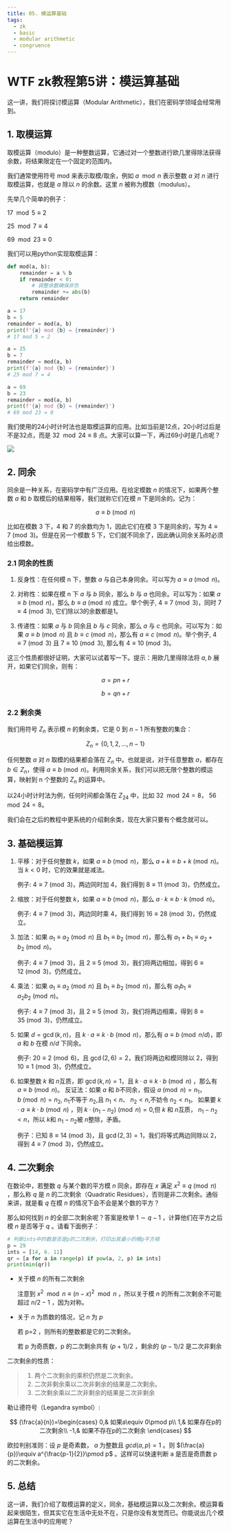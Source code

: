 ```yaml
---
title: 05. 模运算基础
tags:
  - zk
  - basic
  - modular arithmetic
  - congruence
---
```


# WTF zk教程第5讲：模运算基础

这一讲，我们将探讨模运算（Modular Arithmetic），我们在密码学领域会经常用到。

## 1. 取模运算

取模运算（modulo）是一种整数运算，它通过对一个整数进行欧几里得除法获得余数，将结果限定在一个固定的范围内。

我们通常使用符号 $\text{mod}$ 来表示取模/取余，例如 $a \mod n$ 表示整数 $a$ 对 $n$ 进行取模运算，也就是 $a$ 除以 $n$ 的余数。这里 $n$ 被称为模数（modulus）。

先举几个简单的例子：

$17 \mod 5 \equiv 2$

$25 \mod 7 \equiv 4$

$69 \mod 23 \equiv 0$

我们可以用python实现取模运算：

```python
def mod(a, b):
    remainder = a % b
    if remainder < 0:
        # 调整余数确保非负
        remainder += abs(b)
    return remainder

a = 17
b = 5
remainder = mod(a, b)
print(f'{a} mod {b} = {remainder}')
# 17 mod 5 = 2

a = 25
b = 7
remainder = mod(a, b)
print(f'{a} mod {b} = {remainder}')
# 25 mod 7 = 4

a = 69
b = 23
remainder = mod(a, b)
print(f'{a} mod {b} = {remainder}')
# 69 mod 23 = 0
```

我们使用的24小时计时法也是取模运算的应用。比如当前是12点，20小时过后是不是32点，而是 $32 \mod 24 \equiv 8$ 点。大家可以算一下，再过69小时是几点呢？

![](./img/5-1.png)

## 2. 同余

同余是一种关系，在密码学中有广泛应用。在给定模数 $n$ 的情况下，如果两个整数 $a$ 和 $b$ 取模后的结果相等，我们就称它们在模 $n$ 下是同余的。记为：

$$
a \equiv b \pmod{n}
$$

比如在模数 $3$ 下，4 和 7 的余数均为 1，因此它们在模 3 下是同余的，写为 $4 \equiv 7 \pmod{3}$。但是在另一个模数 $5$ 下，它们就不同余了，因此确认同余关系时必须给出模数。

### 2.1 同余的性质

1. 反身性：在任何模 n 下，整数 $a$ 与自己本身同余。可以写为 $a \equiv a \pmod{n}$。

2. 对称性：如果在模 n 下 $a$ 与 $b$ 同余，那么 $b$ 与 $a$ 也同余。可以写为：如果 $a \equiv b \pmod{n}$，那么 $b \equiv a \pmod{n}$ 成立。举个例子, $4 \equiv 7 \pmod{3}$，同时 $7 \equiv 4 \pmod{3}$, 它们除以3的余数都是1。

3. 传递性：如果 $a$ 与 $b$ 同余且 $b$ 与 $c$ 同余，那么 $a$ 与 $c$ 也同余。可以写为：如果 $a \equiv b \pmod{n}$ 且 $b \equiv c \pmod{n}$，那么有 $a \equiv c \pmod{n}$。举个例子, $4 \equiv 7 \pmod{3}$ 且 $7 \equiv 10 \pmod{3}$, 那么有 $4 \equiv 10 \pmod{3}$。

这三个性质都很好证明，大家可以试着写一下。提示：用欧几里得除法将 $a, b$ 展开，如果它们同余，则有：

$$
a=pn+r
$$

$$
b=qn+r
$$

### 2.2 剩余类

我们用符号 $Z_n$ 表示模 $n$ 的剩余类，它是 $0$ 到 $n-1$ 所有整数的集合：

$$
Z_n = \{0, 1, 2, \ldots, n-1\}
$$

任何整数 $a$ 对 $n$ 取模的结果都会落在 $Z_n$ 中。也就是说，对于任意整数 $a$，都存在 $b \in Z_n$，使得 $a \equiv b \pmod{n}$。利用同余关系，我们可以把无限个整数的模运算，映射到 n 个整数的 $Z_n$ 的运算中。

以24小时计时法为例，任何时间都会落在 $Z_{24}$ 中，比如 $32 \mod 24 = 8$， $56 \mod 24 = 8$。

我们会在之后的教程中更系统的介绍剩余类，现在大家只要有个概念就可以。

## 3. 基础模运算

1. 平移：对于任何整数 $k$，如果 $a \equiv b \pmod{n}$，那么 $a+k \equiv b+k \pmod{n}$。当 $k < 0$ 时，它的效果就是减法。

    例子: $4 \equiv 7 \pmod{3}$，两边同时加 4，我们得到 $8 \equiv 11 \pmod{3}$，仍然成立。

2. 缩放：对于任何整数 $k$，如果 $a \equiv b \pmod{n}$，那么 $a \cdot k \equiv b \cdot k \pmod{n}$。

    例子: $4 \equiv 7 \pmod{3}$，两边同时乘 4，我们得到 $16 \equiv 28 \pmod{3}$，仍然成立。

3. 加法：如果 $a_1 \equiv a_2 \pmod{n}$ 且 $b_1 \equiv b_2 \pmod{n}$，那么有 $a_1 + b_1 \equiv a_2 + b_2 \pmod{n}$。

    例子: $4 \equiv 7 \pmod{3}$，且 $2 \equiv 5 \pmod{3}$，我们将两边相加，得到 $6 \equiv 12 \pmod{3}$，仍然成立。

4. 乘法：如果 $a_1 \equiv a_2 \pmod{n}$ 且 $b_1 \equiv b_2 \pmod{n}$，那么有 $a_1 b_1 \equiv a_2  b_2 \pmod{n}$。

    例子: $4 \equiv 7 \pmod{3}$，且 $2 \equiv 5 \pmod{3}$，我们将两边相乘，得到 $8 \equiv 35 \pmod{3}$，仍然成立。

5. 如果 $d=\gcd(k,n)$，且 $k \cdot a \equiv k \cdot b \pmod{n}$，那么有 $a \equiv b \pmod{n/d}$，即 $a$ 和 $b$ 在模 $n/d$ 下同余。

    例子: $20 \equiv 2 \pmod{6}$，且 $\gcd(2, 6) = 2$，我们将两边和模同除以 $2$，得到 $10 \equiv 1 \pmod{3}$，仍然成立。


6. 如果整数 $k$ 和 $n$互质，即 $\gcd(k,n) = 1$，且 $k \cdot a \equiv k \cdot b \pmod{n}$ ，那么有 $a \equiv b \pmod{n}$。
   反证法：如果 $a$ 和 $b$不同余，假设 $a \pmod{n}=n_1$， $b \pmod{n}=n_2$, $n_1$不等于 $n_2$,且 $n_1 <n$、 $n_2 <n$,不妨令 $n_2 <n_1$。
   如果要 $k \cdot a \equiv k \cdot b \pmod{n}$ ，则 $k \cdot (n_1-n_2) \pmod{n}=0$,但 $k$ 和 $n$互质， $n_1-n_2<n$，所以 $k$和 $n_1-n_2$被 $n$整除，矛盾。

    例子：已知 $8 \equiv 14 \pmod{3}$，且 $\gcd(2, 3) = 1$，我们将等式两边同除以 $2$，得到 $4 \equiv 7 \pmod{3}$，仍然成立。

## 4. 二次剩余 
在数论中，若整数 $q$ 与某个数的平方模 $n$ 同余，即存在 $x$ 满足 $x^2\equiv q\pmod{n}$ ，那么称 $q$ 是 $n$ 的二次剩余（Quadratic Residues），否则是非二次剩余。通俗来讲，就是看 $q$ 在模 $n$ 的情况下会不会是某个数的平方？

那么如何找到 $n$ 的全部二次剩余呢？答案是枚举 $1\sim q-1$ ，计算他们在平方之后模 $n$ 是否等于 $q$ 。请看下面例子：

```python
# 判断ints中的数是否是p的二次剩余，打印出其最小的模p平方根
p = 29
ints = [14, 6. 11]
qr = [a for a in range(p) if pow(a, 2, p) in ints]
print(min(qr))
```

- 关于模 $n$ 的所有二次剩余

    注意到 $x^2\mod n\equiv (n-x)^2\mod n$ ，所以关于模 $n$ 的所有二次剩余不可能超过 $n/2-1$ ，因为对称。

- 关于 $n$ 为质数的情况，记 $n$ 为 $p$

    若 p=2 ，则所有的整数都是它的二次剩余。

    若 p 为奇质数，p 的二次剩余共有 $(p+1)/2$ ，剩余的 $(p-1)/2$ 是二次非剩余

二次剩余的性质：
> 1. 两个二次剩余的乘积仍然是二次剩余。
> 2. 二次非剩余乘以二次非剩余的结果是二次剩余。
> 3. 二次剩余乘以二次非剩余的结果是二次非剩余

勒让德符号（Legandra symbol）:

$$
(\frac{a}{n})=\begin{cases}
0,& 如果a\equiv 0\pmod p\\
1,& 如果存在p的二次剩余\\
-1,& 如果不存在p的二次剩余
\end{cases}
$$

欧拉判别准则：设 $p$ 是奇素数， $a$ 为整数且 $gcd(a, p)=1$ 。则 $(\frac{a}{p})\equiv a^{\frac{p-1}{2}}\pmod p$ 。这样可以快速判断 a 是否是奇质数 p 的二次剩余。

## 5. 总结

这一讲，我们介绍了取模运算的定义，同余，基础模运算以及二次剩余。模运算看起来很陌生，但其实它在生活中无处不在，只是你没有发觉而已。你能说出几个模运算在生活中的应用呢？
